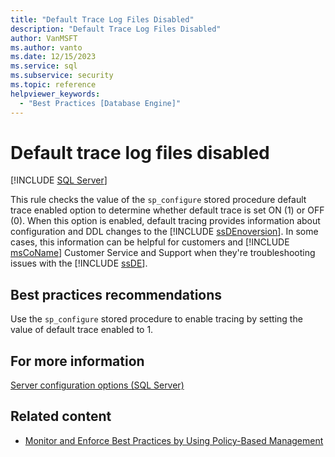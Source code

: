 ```yaml
---
title: "Default Trace Log Files Disabled"
description: "Default Trace Log Files Disabled"
author: VanMSFT
ms.author: vanto
ms.date: 12/15/2023
ms.service: sql
ms.subservice: security
ms.topic: reference
helpviewer_keywords:
  - "Best Practices [Database Engine]"
---
```

# Default trace log files disabled

[!INCLUDE [SQL Server](../../includes/applies-to-version/sqlserver.md)]

This rule checks the value of the `sp_configure` stored procedure default trace enabled option to determine whether default trace is set ON (1) or OFF (0). When this option is enabled, default tracing provides information about configuration and DDL changes to the [!INCLUDE [ssDEnoversion](../../includes/ssdenoversion-md.md)]. In some cases, this information can be helpful for customers and [!INCLUDE [msCoName](../../includes/msconame-md.md)] Customer Service and Support when they're troubleshooting issues with the [!INCLUDE [ssDE](../../includes/ssde-md.md)].

## Best practices recommendations

Use the `sp_configure` stored procedure to enable tracing by setting the value of default trace enabled to 1.

## For more information

[Server configuration options (SQL Server)](../../database-engine/configure-windows/server-configuration-options-sql-server.md)

## Related content

- [Monitor and Enforce Best Practices by Using Policy-Based Management](monitor-and-enforce-best-practices-by-using-policy-based-management.md)
